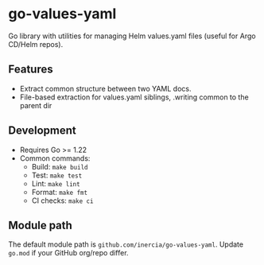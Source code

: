 # go-values-yaml

Go library with utilities for managing Helm values.yaml files (useful for Argo CD/Helm repos).

## Features

- Extract common structure between two YAML docs.
- File-based extraction for values.yaml siblings, .writing common to the parent dir

## Development

- Requires Go >= 1.22
- Common commands:
  - Build: `make build`
  - Test: `make test`
  - Lint: `make lint`
  - Format: `make fmt`
  - CI checks: `make ci`

## Module path

The default module path is `github.com/inercia/go-values-yaml`.
Update `go.mod` if your GitHub org/repo differ.
